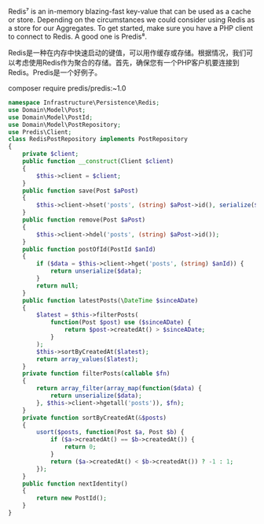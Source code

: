 Redis⁷ is an in-memory blazing-fast key-value that can be used as a cache or store. Depending on the circumstances we could consider using Redis as a store for our Aggregates. To get started, make sure you have a PHP client to connect to Redis. A good one is Predis⁸.

Redis是一种在内存中快速启动的键值，可以用作缓存或存储。根据情况，我们可以考虑使用Redis作为聚合的存储。首先，确保您有一个PHP客户机要连接到Redis。Predis是一个好例子。

composer require predis/predis:~1.0

```php
namespace Infrastructure\Persistence\Redis;
use Domain\Model\Post;
use Domain\Model\PostId;
use Domain\Model\PostRepository;
use Predis\Client;
class RedisPostRepository implements PostRepository
{
    private $client;
    public function __construct(Client $client)
    {
        $this->client = $client;
    }
    public function save(Post $aPost)
    {
        $this->client->hset('posts', (string) $aPost->id(), serialize($aPost));
    }
    public function remove(Post $aPost)
    {
        $this->client->hdel('posts', (string) $aPost->id());
    }
    public function postOfId(PostId $anId)
    {
        if ($data = $this->client->hget('posts', (string) $anId)) {
            return unserialize($data);
        }
        return null;
    }
    public function latestPosts(\DateTime $sinceADate)
    {
        $latest = $this->filterPosts(
            function(Post $post) use ($sinceADate) {
                return $post->createdAt() > $sinceADate;
            }
        );
        $this->sortByCreatedAt($latest);
        return array_values($latest);
    }
    private function filterPosts(callable $fn)
    {
        return array_filter(array_map(function($data) {
            return unserialize($data);
        }, $this->client->hgetall('posts')), $fn);
    }
    private function sortByCreatedAt(&$posts)
    {
        usort($posts, function(Post $a, Post $b) {
            if ($a->createdAt() == $b->createdAt()) {
                return 0;
            }
            return ($a->createdAt() < $b->createdAt()) ? -1 : 1;
        });
    }
    public function nextIdentity()
    {
        return new PostId();
    }
}
```



